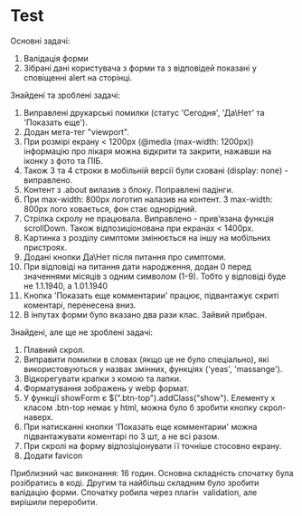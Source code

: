 # Test
Основні задачі:
1. Валідація форми 
2. Зібрані дані користувача з форми та з відповідей показані у сповіщенні alert на сторінці.

Знайдені та зроблені задачі: 
1.  Виправлені друкарські помилки (статус 'Сегодня', 'Да\Нет' та 'Показать еще').
2.  Додан мета-тег "viewport".
3.  При розмірі екрану < 1200px (@media (max-width: 1200px)) інформацію про лікаря можна відкрити та закрити, нажавши на іконку з фото та ПІБ. 
4.  Також 3 та 4 строки в мобільній версії були сховані (display: none) - виправлено.
4.  Контент з .about вилазив з блоку. Поправлені падінги.
5.  При max-width: 800px логотип налазив на контент. З  max-width: 800px лого ховається, фон стає однорідний.
6.  Стрілка скролу не працювала. Виправлено - привʼязана функція scrollDown. Також відпозиціонована при екранах < 1400px.
7.  Картинка з розділу симптоми змінюється на іншу на мобільних пристроях. 
8.  Додані кнопки Да\Нет після питання про симптоми.
9.  При відповіді на питання дати народження, додан 0 перед значеннями місяців з одним символом (1-9). Тобто у відповіді буде не 1.1.1940, а 1.01.1940
10. Кнопка 'Показать еще комментарии' працює, підвантажує скриті коментарі, перенесена вниз.
11. В інпутах форми було вказано два рази клас. Зайвий прибран.


Знайдені, але ще не зроблені задачі:
1. Плавний скрол.
2. Виправити помилки в словах (якщо це не було спеціально), які використовуються у назвах змінних, функціях ('yeas', 'massange').
3. Відкорегувати крапки з комою та лапки.
4. Форматування зображень у webp формат.
5. У функції showForm є $(".btn-top").addClass("show"). Елементу х класом .btn-top немає у html, можна було б зробити кнопку скрол-наверх.
6. При натисканні кнопки 'Показать еще комментарии' можна підвантажувати коментарі по 3 шт, а не всі разом.
7. При скролі на форму відпозіціонувати її точніше стосовно екрану.
8. Додати favicon

Приблизний час виконання: 16 годин.
Основна складність спочатку була розібратись в коді. Другим та найбільш складним було зробити валідацію форми. Спочатку робила через плагін  validation, але вирішили переробити. 
